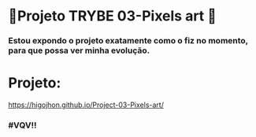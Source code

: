 # :construction:Projeto TRYBE 03-Pixels art :construction:

### Estou expondo o projeto exatamente como o fiz no momento, para que possa ver minha evolução.

# Projeto:
https://higojhon.github.io/Project-03-Pixels-art/

### #VQV!!
